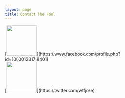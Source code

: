```yaml
---
layout: page
title: Contact The Fool
---
```


<div>
[<img src="https://facebookbrand.com/wp-content/themes/fb-branding/prj-fb-branding/assets/images/fb-art.png" width="100" height="100" />](https://www.facebook.com/profile.php?id=100001231718401)
</div>
<div>
[<img src="https://image.freepik.com/free-icon/twitter-logo_318-40459.jpg" width="100" height="100" />](https://twitter.com/wtfjoze)
</div>
